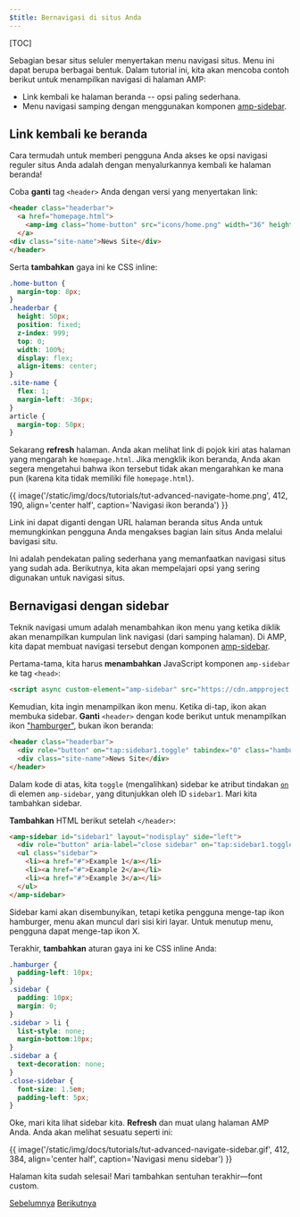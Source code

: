 ```yaml
---
$title: Bernavigasi di situs Anda 
---
```


[TOC]

Sebagian besar situs seluler menyertakan menu navigasi situs. Menu ini dapat berupa berbagai bentuk. Dalam tutorial ini, kita akan mencoba contoh berikut untuk menampilkan navigasi di halaman AMP:

- Link kembali ke halaman beranda -- opsi paling sederhana.
- Menu navigasi samping dengan menggunakan komponen [amp-sidebar](/id/docs/reference/components/amp-sidebar.html).

## Link kembali ke beranda

Cara termudah untuk memberi pengguna Anda akses ke opsi navigasi reguler situs Anda adalah dengan menyalurkannya kembali ke halaman beranda!

Coba **ganti** tag `<header>` Anda dengan versi yang menyertakan link:

```html
<header class="headerbar">
  <a href="homepage.html">
    <amp-img class="home-button" src="icons/home.png" width="36" height="36"></amp-img>
  </a>
<div class="site-name">News Site</div>
</header>
```

Serta **tambahkan** gaya ini ke CSS inline:

```css
.home-button {
  margin-top: 8px;
}
.headerbar {
  height: 50px;
  position: fixed;
  z-index: 999;
  top: 0;
  width: 100%;
  display: flex;
  align-items: center;
}
.site-name {
  flex: 1;
  margin-left: -36px;
}
article {
  margin-top: 50px;
}
```

Sekarang **refresh** halaman. Anda akan melihat link di pojok kiri atas halaman yang mengarah ke `homepage.html`.  Jika mengklik ikon beranda, Anda akan segera mengetahui bahwa ikon tersebut tidak akan mengarahkan ke mana pun (karena kita tidak memiliki file `homepage.html`).

{{ image('/static/img/docs/tutorials/tut-advanced-navigate-home.png', 412, 190, align='center half', caption='Navigasi ikon beranda') }}

Link ini dapat diganti dengan URL halaman beranda situs Anda untuk memungkinkan pengguna Anda mengakses bagian lain situs Anda melalui bavigasi situ.

Ini adalah pendekatan paling sederhana yang memanfaatkan navigasi situs yang sudah ada. Berikutnya, kita akan mempelajari opsi yang sering digunakan untuk navigasi situs.


## Bernavigasi dengan sidebar

Teknik navigasi umum adalah menambahkan ikon menu yang ketika diklik akan menampilkan kumpulan link navigasi (dari samping halaman). Di AMP,  kita dapat membuat navigasi tersebut dengan komponen [amp-sidebar](/id/docs/reference/components/amp-sidebar.html).

Pertama-tama, kita harus **menambahkan** JavaScript komponen `amp-sidebar` ke tag `<head>`:

```html
<script async custom-element="amp-sidebar" src="https://cdn.ampproject.org/v0/amp-sidebar-0.1.js"></script>
```

Kemudian, kita ingin menampilkan ikon menu.  Ketika di-tap, ikon akan membuka sidebar. **Ganti** `<header>` dengan kode berikut untuk menampilkan ikon ["hamburger"](https://en.wikipedia.org/wiki/Hamburger_button), bukan ikon beranda:

```html
<header class="headerbar">
  <div role="button" on="tap:sidebar1.toggle" tabindex="0" class="hamburger">☰</div>
  <div class="site-name">News Site</div>
</header>
```

Dalam kode di atas, kita `toggle` (mengalihkan) sidebar ke atribut tindakan [`on`](https://github.com/ampproject/amphtml/blob/master/spec/amp-actions-and-events.md) di elemen `amp-sidebar`, yang ditunjukkan oleh ID `sidebar1`.  Mari kita tambahkan sidebar.


**Tambahkan** HTML berikut setelah `</header>`:

```html
<amp-sidebar id="sidebar1" layout="nodisplay" side="left">
  <div role="button" aria-label="close sidebar" on="tap:sidebar1.toggle" tabindex="0" class="close-sidebar">✕</div>
  <ul class="sidebar">
    <li><a href="#">Example 1</a></li>
    <li><a href="#">Example 2</a></li>
    <li><a href="#">Example 3</a></li>
  </ul>
</amp-sidebar>
```

Sidebar kami akan disembunyikan, tetapi ketika pengguna menge-tap ikon hamburger, menu akan muncul dari sisi kiri layar.  Untuk menutup menu, pengguna dapat menge-tap ikon X.

Terakhir, **tambahkan** aturan gaya ini ke CSS inline Anda:

```css
.hamburger {
  padding-left: 10px;
}      
.sidebar {
  padding: 10px;
  margin: 0;
}
.sidebar > li {
  list-style: none;
  margin-bottom:10px;
}
.sidebar a {
  text-decoration: none;
}
.close-sidebar {
  font-size: 1.5em;
  padding-left: 5px;
}
```

Oke, mari kita lihat sidebar kita. **Refresh** dan muat ulang halaman AMP Anda.  Anda akan melihat sesuatu seperti ini:

{{ image('/static/img/docs/tutorials/tut-advanced-navigate-sidebar.gif', 412, 384, align='center half', caption='Navigasi menu sidebar') }}

Halaman kita sudah selesai!  Mari tambahkan sentuhan terakhir&mdash;font custom.

<div class="prev-next-buttons">
  <a class="button prev-button" href="/docs/fundamentals/add_advanced/tracking_data.html"><span class="arrow-prev">Sebelumnya</span></a>
  <a class="button next-button" href="/docs/fundamentals/add_advanced/fonts.html"><span class="arrow-next">Berikutnya</span></a>
</div>
